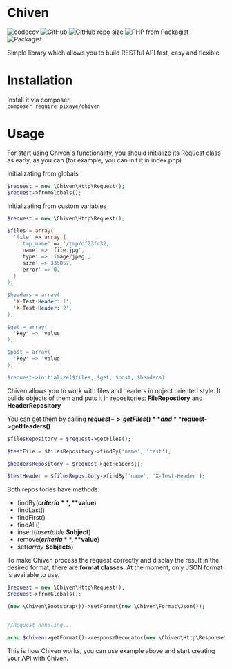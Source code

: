# Chiven
![codecov](https://img.shields.io/badge/coverage-98%25-green)
![GitHub](https://img.shields.io/github/license/pixaye/chiven)
![GitHub repo size](https://img.shields.io/github/repo-size/pixaye/chiven)
![PHP from Packagist](https://img.shields.io/packagist/php-v/pixaye/chiven)
![Packagist](https://img.shields.io/packagist/dm/pixaye/chiven)

Simple library which allows you to build RESTful API fast, easy and flexible

# Installation
Install it via composer  
```composer require pixaye/chiven```

# Usage
For start using Chiven\`s functionality, you should initialize its Request class as early, as you can (for example, you can init it in index.php)

Initializating from globals
```php
$request = new \Chiven\Http\Request();
$request->fromGlobals();
```

Initializating from custom variables
```php
$request = new \Chiven\Http\Request();

$files = array(
  'file' => array (
    'tmp_name' => '/tmp/df23fr32,
    'name' => 'file.jpg',
    'type' => 'image/jpeg',
    'size' => 335057,
    'error' => 0,
  )
);
        
$headers = array(
  'X-Test-Header: 1',
  'X-Test-Header: 2',
);

$get = array(
  'key' => 'value'
);

$post = array(
  'key' => 'value'
);

$request->initialize($files, $get, $post, $headers)
```

Chiven allows you to work with files and headers in object oriented style. It builds objects of them and puts it in repositories: **FileRepostiory** and **HeaderRepository**

You can get them by calling **$request->getFiles()** and **$request->getHeaders()**

```php
$filesRepository = $request->getFiles();

$testFile = $filesRepository->findBy('name', 'test');
```

```php
$headersRepository = $request->getHeaders();

$testHeader = $filesRepository->findBy('name', 'X-Test-Header');
```

Both repositories have methods:
* findBy(**$criteria**, **$value**)
* findLast()
* findFirst()
* findAll()
* insert(*Insertable* **$object**)
* remove(**$criteria**, **$value**)
* set(*array* **$objects**)

To make Chiven process the request correctly and display the result in the desired format, there are **format classes**. At the moment, only JSON format is available to use.

```php
$request = new \Chiven\Http\Request();
$request->fromGlobals();

(new \Chiven\Bootstrap())->setFormat(new \Chiven\Format\Json());


//Request handling...

echo $chiven->getFormat()->responseDecorator(new \Chiven\Http\Response\Response());
```

This is how Chiven works, you can use example above and start creating your API with Chiven.
